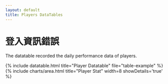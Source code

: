 ```yaml
---
layout: default
title: Players DataTables
---
```


<!-- Page Heading -->
<h1 class="h3 mb-2 text-gray-800">登入資訊錯誤</h1>
<script>
$(document).ready(function(){
    schoolfullname = getSchoolFullname();
    if ((schoolfullname !== null) & (typeof schoolfullname !== "undefined") & (schoolfullname !== "")) { 
        $(".h3, .mb-2, .text-gray-800").text(schoolfullname);
    }
});
</script>
<p class="mb-4">The datatable recorded the daily performance data of players.</p>

{% include datatable.html title="Player Datatable" file="table-example" %}
{% include charts/area.html title="Player Stat" width=8 showDetails='true' %}
